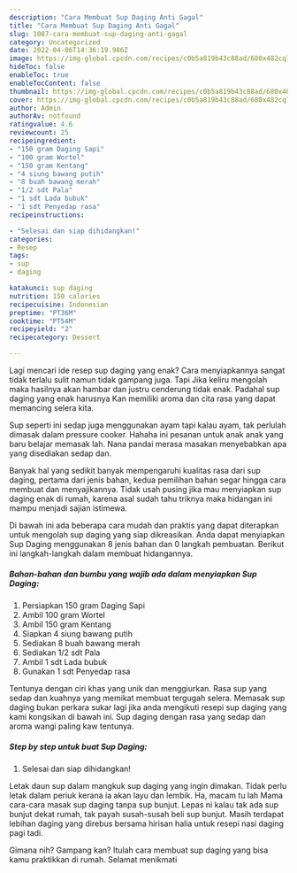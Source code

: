 ```yaml
---
description: "Cara Membuat Sup Daging Anti Gagal"
title: "Cara Membuat Sup Daging Anti Gagal"
slug: 1087-cara-membuat-sup-daging-anti-gagal
category: Uncategorized
date: 2022-04-06T14:36:19.986Z
image: https://img-global.cpcdn.com/recipes/c0b5a819b43c88ad/680x482cq70/sup-daging-foto-resep-utama.jpg
hideToc: false
enableToc: true
enableTocContent: false
thumbnail: https://img-global.cpcdn.com/recipes/c0b5a819b43c88ad/680x482cq70/sup-daging-foto-resep-utama.jpg
cover: https://img-global.cpcdn.com/recipes/c0b5a819b43c88ad/680x482cq70/sup-daging-foto-resep-utama.jpg
author: Admin
authorAv: notfound
ratingvalue: 4.6
reviewcount: 25
recipeingredient:
- "150 gram Daging Sapi"
- "100 gram Wortel"
- "150 gram Kentang"
- "4 siung bawang putih"
- "8 buah bawang merah"
- "1/2 sdt Pala"
- "1 sdt Lada bubuk"
- "1 sdt Penyedap rasa"
recipeinstructions:

- "Selesai dan siap dihidangkan!"
categories:
- Resep
tags:
- sup
- daging

katakunci: sup daging 
nutrition: 150 calories
recipecuisine: Indonesian
preptime: "PT36M"
cooktime: "PT54M"
recipeyield: "2"
recipecategory: Dessert

---
```



Lagi mencari ide resep sup daging yang enak? Cara menyiapkannya sangat tidak terlalu sulit namun tidak gampang juga. Tapi Jika keliru mengolah maka hasilnya akan hambar dan justru cenderung tidak enak. Padahal sup daging yang enak harusnya Kan memiliki aroma dan cita rasa yang dapat memancing selera kita.


Sup seperti ini sedap juga menggunakan ayam tapi kalau ayam, tak perlulah dimasak dalam pressure cooker. Hahaha ini pesanan untuk anak anak yang baru belajar memasak lah. Nana pandai merasa masakan menyebabkan apa yang disediakan sedap dan.

Banyak hal yang sedikit banyak mempengaruhi kualitas rasa dari sup daging, pertama dari jenis bahan, kedua pemilihan bahan segar hingga cara membuat dan menyajikannya. Tidak usah pusing jika mau menyiapkan sup daging enak di rumah, karena asal sudah tahu triknya maka hidangan ini mampu menjadi sajian istimewa.


Di bawah ini ada beberapa cara mudah dan praktis yang dapat diterapkan untuk mengolah sup daging yang siap dikreasikan. Anda dapat menyiapkan Sup Daging menggunakan 8 jenis bahan dan 0 langkah pembuatan. Berikut ini langkah-langkah dalam membuat hidangannya.

<!--inarticleads1-->

##### Bahan-bahan dan bumbu yang wajib ada dalam menyiapkan Sup Daging:

1. Persiapkan 150 gram Daging Sapi
1. Ambil 100 gram Wortel
1. Ambil 150 gram Kentang
1. Siapkan 4 siung bawang putih
1. Sediakan 8 buah bawang merah
1. Sediakan 1/2 sdt Pala
1. Ambil 1 sdt Lada bubuk
1. Gunakan 1 sdt Penyedap rasa


Tentunya dengan ciri khas yang unik dan menggiurkan. Rasa sup yang sedap dan kuahnya yang memikat membuat tergugah selera. Memasak sup daging bukan perkara sukar lagi jika anda mengikuti resepi sup daging yang kami kongsikan di bawah ini. Sup daging dengan rasa yang sedap dan aroma wangi paling kaw tentunya. 

<!--inarticleads2-->

##### Step by step untuk buat Sup Daging:


1. Selesai dan siap dihidangkan!

Letak daun sup dalam mangkuk sup daging yang ingin dimakan. Tidak perlu letak dalam periuk kerana ia akan layu dan lembik. Ha, macam tu lah Mama cara-cara masak sup daging tanpa sup bunjut. Lepas ni kalau tak ada sup bunjut dekat rumah, tak payah susah-susah beli sup bunjut. Masih terdapat lebihan daging yang direbus bersama hirisan halia untuk resepi nasi daging pagi tadi. 

Gimana nih? Gampang kan? Itulah cara membuat sup daging yang bisa kamu praktikkan di rumah. Selamat menikmati
